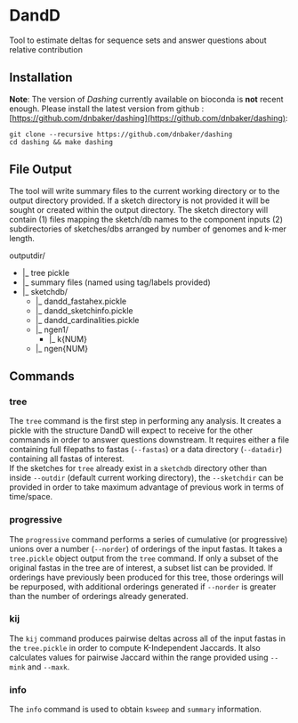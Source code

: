 # DandD  
Tool to estimate deltas for sequence sets and answer questions about relative contribution

## Installation
**Note**: The version of *Dashing* currently available on bioconda is **not** recent enough. Please install the latest version from github
: [https://github.com/dnbaker/dashing](https://github.com/dnbaker/dashing):  
```
git clone --recursive https://github.com/dnbaker/dashing  
cd dashing && make dashing
```


## File Output 
The tool will write summary files to the current working directory or to the output directory provided. If a sketch directory is not provided it will be sought or created within the output directory. The sketch directory will contain (1) files mapping the sketch/db names to the component inputs (2) subdirectories of sketches/dbs arranged by number of genomes and k-mer length.

outputdir/  
* |_ tree pickle  
* |_ summary files (named using tag/labels provided)  
* |_ sketchdb/  
   * |_ dandd_fastahex.pickle  
   * |_ dandd_sketchinfo.pickle  
   * |_ dandd_cardinalities.pickle  
   * |_ ngen1/  
     - |_ k{NUM}  
  * |_ ngen{NUM}  


## Commands

### tree
The `tree` command is the first step in performing any analysis. It creates a pickle with the structure DandD will expect to receive for the other commands in order to answer questions downstream. It requires either a file containing full filepaths to fastas (`--fastas`) or a data directory (`--datadir`) containing all fastas of interest.  
If the sketches for `tree` already exist in a `sketchdb` directory other than inside `--outdir` (default current working directory), the `--sketchdir` can be provided in order to take maximum advantage of previous work in terms of time/space.

### progressive

The `progressive` command performs a series of cumulative (or progressive) unions over a number (`--norder`) of orderings of the input fastas. It takes a `tree.pickle` object output from the `tree` command. If only a subset of the original fastas in the tree are of interest, a subset list can be provided. If orderings have previously been produced for this tree, those orderings will be repurposed, with additional orderings generated if `--norder` is greater than the number of orderings already generated.

### kij
The `kij` command produces pairwise deltas across all of the input fastas in the `tree.pickle` in order to compute K-Independent Jaccards. It also calculates values for pairwise Jaccard within the range provided using `--mink` and `--maxk`.


### info
The `info` command is used to obtain `ksweep` and `summary` information.
